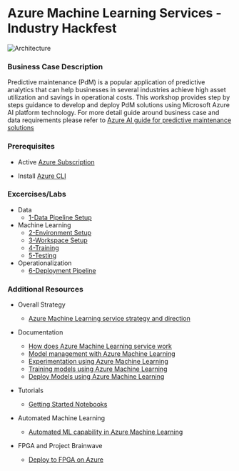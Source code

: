 # Azure Machine Learning Services - Industry Hackfest

![Architecture](https://raw.githubusercontent.com/jomit/AMLWorkshop/master/images/architecture.png)

### Business Case Description

Predictive maintenance (PdM) is a popular application of predictive analytics that can help businesses in several industries achieve high asset utilization and savings in operational costs. This workshop provides step by steps guidance to develop and deploy PdM solutions using Microsoft Azure AI platform technology. For more detail guide around business case and data requirements please refer to [Azure AI guide for predictive maintenance solutions](https://docs.microsoft.com/en-us/azure/machine-learning/team-data-science-process/cortana-analytics-playbook-predictive-maintenance)

### Prerequisites

- Active [Azure Subscription](https://azure.microsoft.com/en-us/free/)

- Install [Azure CLI](https://docs.microsoft.com/en-us/cli/azure/install-azure-cli?view=azure-cli-latest)

### Excercises/Labs

- Data
    - [1-Data Pipeline Setup](https://github.com/jomit/AMLWorkshop/blob/master/1-DataPipeline/README.md) 
- Machine Learning
    - [2-Environment Setup](https://github.com/jomit/AMLWorkshop/blob/master/2-EnvironmentSetup/README.md)
    - [3-Workspace Setup](https://github.com/jomit/AMLWorkshop/blob/master/3-WorkspaceSetup/README.md)
    - [4-Training](https://github.com/jomit/AMLWorkshop/blob/master/4-Training/README.md)
    - [5-Testing](https://github.com/jomit/AMLWorkshop/blob/master/5-Testing/README.md)
- Operationalization
    - [6-Deployment Pipeline](https://github.com/jomit/AMLWorkshop/blob/master/6-DeploymentPipeline/README.md)


### Additional Resources

- Overall Strategy

    - [Azure Machine Learning service strategy and direction](https://azure.microsoft.com/en-us/blog/azure-ai-making-ai-real-for-business/)

- Documentation 

    - [How does Azure Machine Learning service work](https://docs.microsoft.com/en-us/azure/machine-learning/service/concept-azure-machine-learning-architecture)
    - [Model management with Azure Machine Learning](https://docs.microsoft.com/en-us/azure/machine-learning/service/concept-model-management-and-deployment)
    - [Experimentation using Azure Machine Learning](https://azure.microsoft.com/en-us/blog/experimentation-using-azure-machine-learning/)
    - [Training models using Azure Machine Learning](https://docs.microsoft.com/en-us/azure/machine-learning/service/how-to-set-up-training-targets)
    - [Deploy Models using Azure Machine Learning](https://docs.microsoft.com/en-us/azure/machine-learning/service/how-to-deploy-and-where)

- Tutorials

    - [Getting Started Notebooks](https://github.com/Azure/MachineLearningNotebooks/tree/master/01.getting-started)

- Automated Machine Learning

    - [Automated ML capability in Azure Machine Learning](https://azure.microsoft.com/en-us/blog/announcing-automated-ml-capability-in-azure-machine-learning/)

- FPGA and Project Brainwave

    - [Deploy to FPGA on Azure](https://docs.microsoft.com/en-us/azure/machine-learning/service/how-to-deploy-fpga-web-service)


